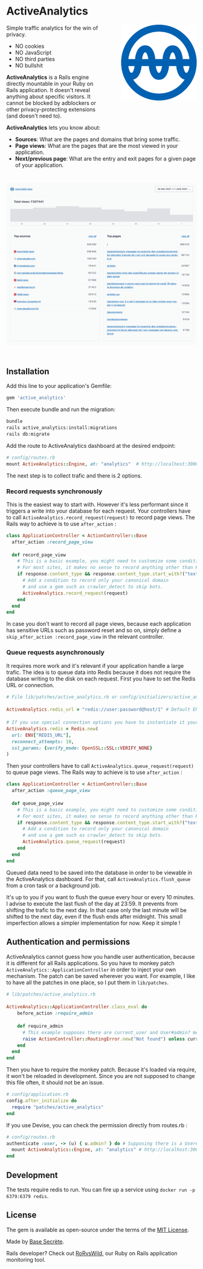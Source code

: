 # ActiveAnalytics

<img align="right" width="200px" src="app/assets/images/active_analytics.png" alt="active analytics logo" style="margin: 0 0 72px 48px;" />

Simple traffic analytics for the win of privacy.

* NO cookies
* NO JavaScript
* NO third parties
* NO bullshit

**ActiveAnalytics** is a Rails engine directly mountable in your Ruby on Rails application. It doesn't reveal anything about specific visitors. It cannot be blocked by adblockers or other privacy-protecting extensions (and doesn't need to).

**ActiveAnalytics** lets you know about:

* **Sources**: What are the pages and domains that bring some traffic.
* **Page views**: What are the pages that are the most viewed in your application.
* **Next/previous page**: What are the entry and exit pages for a given page of your application.

<img src="app/assets/images/active_analytics_screenshot.png" alt="active analytics logo" style="max-width: 100%; margin: 24px 0;" />

## Installation
Add this line to your application's Gemfile:
```ruby
gem 'active_analytics'
```

Then execute bundle and run the migration:
```bash
bundle
rails active_analytics:install:migrations
rails db:migrate
```

Add the route to ActiveAnalytics dashboard at the desired endpoint:

```ruby
# config/routes.rb
mount ActiveAnalytics::Engine, at: "analytics"  # http://localhost:3000/analytics
```

The next step is to collect trafic and there is 2 options.

### Record requests synchronously

This is the easiest way to start with.
However it's less performant since it triggers a write into your database for each request.
Your controllers have to call `ActiveAnalytics.record_request(request)` to record page views.
The Rails way to achieve is to use `after_action` :

```ruby
class ApplicationController < ActionController::Base
  after_action :record_page_view

  def record_page_view
    # This is a basic example, you might need to customize some conditions.
    # For most sites, it makes no sense to record anything other than HTML.
    if response.content_type && response.content_type.start_with?("text/html")
      # Add a condition to record only your canonical domain
      # and use a gem such as crawler_detect to skip bots.
      ActiveAnalytics.record_request(request)
    end
  end
end
```

In case you don't want to record all page views, because each application has sensitive URLs such as password reset and so on, simply define a `skip_after_action :record_page_view` in the relevant controller.

### Queue requests asynchronously

It requires more work and it's relevant if your application handle a large trafic.
The idea is to queue data into Redis because it does not require the database writing to the disk on each request.
First you have to set the Redis URL or connection.

```ruby
# File lib/patches/active_analytics.rb or config/initializers/active_analytics.rb

ActiveAnalytics.redis_url = "redis://user:password@host/1" # Default ENV["ACTIVE_ANALYTICS_REDIS_URL"] || ENV["REDIS_URL"] || "redis://localhost"

# If you use special connection options you have to instantiate it yourself
ActiveAnalytics.redis = Redis.new(
  url: ENV["REDIS_URL"],
  reconnect_attempts: 10,
  ssl_params: {verify_mode: OpenSSL::SSL::VERIFY_NONE}
)
```

Then your controllers have to call `ActiveAnalytics.queue_request(request)` to queue page views.
The Rails way to achieve is to use `after_action` :

```ruby
class ApplicationController < ActionController::Base
  after_action :queue_page_view

  def queue_page_view
    # This is a basic example, you might need to customize some conditions.
    # For most sites, it makes no sense to record anything other than HTML.
    if response.content_type && response.content_type.start_with?("text/html")
      # Add a condition to record only your canonical domain
      # and use a gem such as crawler_detect to skip bots.
      ActiveAnalytics.queue_request(request)
    end
  end
end
```

Queued data need to be saved into the database in order to be viewable in the ActiveAnalytics dashboard.
For that, call `ActiveAnalytics.flush_queue` from a cron task or a background job.

It's up to you if you want to flush the queue every hour or every 10 minutes.
I advise to execute the last flush of the day at 23:59.
It prevents from shifting the trafic to the next day.
In that case only the last minute will be shifted to the next day, even if the flush ends after midnight.
This small imperfection allows a simpler implementation for now.
Keep it simple !


## Authentication and permissions

ActiveAnalytics cannot guess how you handle user authentication, because it is different for all Rails applications.
So you have to monkey patch `ActiveAnalytics::ApplicationController` in order to inject your own mechanism.
The patch can be saved wherever you want.
For example, I like to have all the patches in one place, so I put them in `lib/patches`.

```ruby
# lib/patches/active_analytics.rb

ActiveAnalytics::ApplicationController.class_eval do
    before_action :require_admin

    def require_admin
      # This example supposes there are current_user and User#admin? methods
      raise ActionController::RoutingError.new("Not found") unless current_user.try(:admin?)
    end
  end
end
```

Then you have to require the monkey patch.
Because it's loaded via require, it won't be reloaded in development.
Since you are not supposed to change this file often, it should not be an issue.

```ruby
# config/application.rb
config.after_initialize do
  require "patches/active_analytics"
end
```

If you use Devise, you can check the permission directly from routes.rb :

```ruby
# config/routes.rb
authenticate :user, -> (u) { u.admin? } do # Supposing there is a User#admin? method
  mount ActiveAnalytics::Engine, at: "analytics" # http://localhost:3000/analytics
end
```

## Development

The tests require redis to run. You can fire up a service using `docker run -p 6379:6379 redis`.

## License
The gem is available as open-source under the terms of the [MIT License](https://opensource.org/licenses/MIT).

Made by [Base Secrète](https://basesecrete.com).

Rails developer? Check out [RoRvsWild](https://rorvswild.com), our Ruby on Rails application monitoring tool.
